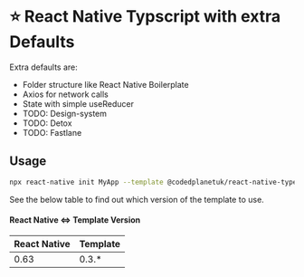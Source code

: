 # :star: React Native Typscript with extra Defaults

Extra defaults are:

- Folder structure like React Native Boilerplate
- Axios for network calls
- State with simple useReducer
- TODO: Design-system
- TODO: Detox
- TODO: Fastlane

## Usage

```sh
npx react-native init MyApp --template @codedplanetuk/react-native-typescript-defaults
```

See the below table to find out which version of the template to use.

#### React Native <=> Template Version

| React Native | Template |
| ------------ | -------- |
| 0.63         | 0.3.\*   |
